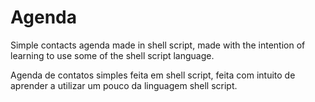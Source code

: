 # Agenda
Simple contacts agenda made in shell script, made with the intention of learning to use some of the shell script language.

Agenda de contatos simples feita em shell script, feita com intuito de aprender a utilizar um pouco da linguagem shell script.
